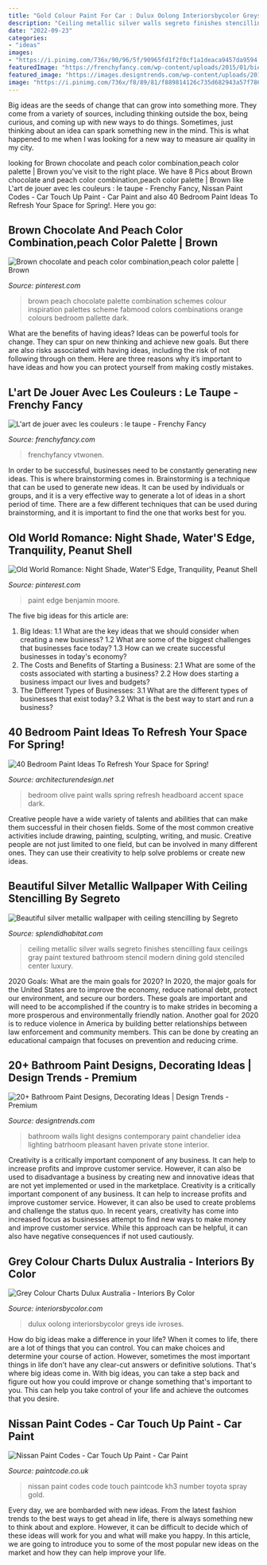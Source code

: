 ```yaml
---
title: "Gold Colour Paint For Car : Dulux Oolong Interiorsbycolor Greys Ide Ivroses"
description: "Ceiling metallic silver walls segreto finishes stencilling faux ceilings gray paint textured bathroom stencil modern dining gold stenciled center luxury"
date: "2022-09-23"
categories:
- "ideas"
images:
- "https://i.pinimg.com/736x/90/96/5f/90965fd1f2f0cf1a1deaca9457da9594.jpg"
featuredImage: "https://frenchyfancy.com/wp-content/uploads/2015/01/bien-choisir-couleurs-decoration-interieur-taupe-FrenchyFancy-16.jpg"
featured_image: "https://images.designtrends.com/wp-content/uploads/2016/01/05063505/Contemporary-Bathroom-With-Light-Color-Walls.jpg"
image: "https://i.pinimg.com/736x/f8/89/81/f889814126c735d682943a57f786aaf9.jpg"
---
```



Big ideas are the seeds of change that can grow into something more. They come from a variety of sources, including thinking outside the box, being curious, and coming up with new ways to do things. Sometimes, just thinking about an idea can spark something new in the mind. This is what happened to me when I was looking for a new way to measure air quality in my city.

	

		
looking for Brown chocolate and peach color combination,peach color palette | Brown you've visit to the right place. We have 8 Pics about Brown chocolate and peach color combination,peach color palette | Brown like L&#039;art de jouer avec les couleurs : le taupe - Frenchy Fancy, Nissan Paint Codes - Car Touch Up Paint - Car Paint and also 40 Bedroom Paint Ideas To Refresh Your Space for Spring!. Here you go:
		
    
## Brown Chocolate And Peach Color Combination,peach Color Palette | Brown

<img loading=lazy src="https://i.pinimg.com/736x/f8/89/81/f889814126c735d682943a57f786aaf9.jpg" onerror="this.onerror=null;this.src='https://tse4.mm.bing.net/th?id=OIP.FGjHcpFvQs21bjYK2hQLdwHaJ_&amp;pid=15.1';" alt="Brown chocolate and peach color combination,peach color palette | Brown">

_Source: pinterest.com_

>brown peach chocolate palette combination schemes colour inspiration palettes scheme fabmood colors combinations orange colours bedroom pallette dark. 

	

What are the benefits of having ideas?
Ideas can be powerful tools for change. They can spur on new thinking and achieve new goals. But there are also risks associated with having ideas, including the risk of not following through on them. Here are three reasons why it’s important to have ideas and how you can protect yourself from making costly mistakes.

    
## L&#039;art De Jouer Avec Les Couleurs : Le Taupe - Frenchy Fancy

<img loading=lazy src="https://frenchyfancy.com/wp-content/uploads/2015/01/bien-choisir-couleurs-decoration-interieur-taupe-FrenchyFancy-16.jpg" onerror="this.onerror=null;this.src='https://tse4.mm.bing.net/th?id=OIP.jfRhnd6C-YLHfL9tUpqAdgHaJ3&amp;pid=15.1';" alt="L&#039;art de jouer avec les couleurs : le taupe - Frenchy Fancy">

_Source: frenchyfancy.com_

>frenchyfancy vtwonen. 

	

In order to be successful, businesses need to be constantly generating new ideas. This is where brainstorming comes in. Brainstorming is a technique that can be used to generate new ideas. It can be used by individuals or groups, and it is a very effective way to generate a lot of ideas in a short period of time. There are a few different techniques that can be used during brainstorming, and it is important to find the one that works best for you.

    
## Old World Romance: Night Shade, Water&#039;S Edge, Tranquility, Peanut Shell

<img loading=lazy src="https://i.pinimg.com/736x/90/96/5f/90965fd1f2f0cf1a1deaca9457da9594.jpg" onerror="this.onerror=null;this.src='https://tse2.mm.bing.net/th?id=OIP.5BaAKmvxACNlzZD35kYfIgHaKu&amp;pid=15.1';" alt="Old World Romance: Night Shade, Water&#039;S Edge, Tranquility, Peanut Shell">

_Source: pinterest.com_

>paint edge benjamin moore. 

	

The five big ideas for this article are:
1. Big Ideas: 
1.1 What are the key ideas that we should consider when creating a new business? 
1.2 What are some of the biggest challenges that businesses face today? 
1.3 How can we create successful businesses in today's economy? 
2. The Costs and Benefits of Starting a Business: 
2.1 What are some of the costs associated with starting a business? 
2.2 How does starting a business impact our lives and budgets? 
3. The Different Types of Businesses: 
3.1 What are the different types of businesses that exist today? 
3.2 What is the best way to start and run a business?

    
## 40 Bedroom Paint Ideas To Refresh Your Space For Spring!

<img loading=lazy src="http://cdn.architecturendesign.net/wp-content/uploads/2016/05/AD-Olive-Bedroom-Paint-Color-25.jpg" onerror="this.onerror=null;this.src='https://tse4.mm.bing.net/th?id=OIP.6HuV83ojU5I4FWaPj6OA0wHaLG&amp;pid=15.1';" alt="40 Bedroom Paint Ideas To Refresh Your Space for Spring!">

_Source: architecturendesign.net_

>bedroom olive paint walls spring refresh headboard accent space dark. 

	

Creative people have a wide variety of talents and abilities that can make them successful in their chosen fields. Some of the most common creative activities include drawing, painting, sculpting, writing, and music. Creative people are not just limited to one field, but can be involved in many different ones. They can use their creativity to help solve problems or create new ideas.

    
## Beautiful Silver Metallic Wallpaper With Ceiling Stencilling By Segreto

<img loading=lazy src="http://www.splendidhabitat.com/wp-content/uploads/2014/08/Beautiful-silver-metallic-wallpaper-with-ceiling-stencilling-by-Segreto-Finishes..jpg" onerror="this.onerror=null;this.src='https://tse3.mm.bing.net/th?id=OIP.UvcJhG72jEfRUiq6zgff3AAAAA&amp;pid=15.1';" alt="Beautiful silver metallic wallpaper with ceiling stencilling by Segreto">

_Source: splendidhabitat.com_

>ceiling metallic silver walls segreto finishes stencilling faux ceilings gray paint textured bathroom stencil modern dining gold stenciled center luxury. 

	

2020 Goals: What are the main goals for 2020?
In 2020, the major goals for the United States are to improve the economy, reduce national debt, protect our environment, and secure our borders. These goals are important and will need to be accomplished if the country is to make strides in becoming a more prosperous and environmentally friendly nation. Another goal for 2020 is to reduce violence in America by building better relationships between law enforcement and community members. This can be done by creating an educational campaign that focuses on prevention and reducing crime.

    
## 20+ Bathroom Paint Designs, Decorating Ideas | Design Trends - Premium

<img loading=lazy src="https://images.designtrends.com/wp-content/uploads/2016/01/05063505/Contemporary-Bathroom-With-Light-Color-Walls.jpg" onerror="this.onerror=null;this.src='https://tse4.mm.bing.net/th?id=OIP.OhOeF_B8ulQ_GaJ2Z9H_UAHaE8&amp;pid=15.1';" alt="20+ Bathroom Paint Designs, Decorating Ideas | Design Trends - Premium">

_Source: designtrends.com_

>bathroom walls light designs contemporary paint chandelier idea lighting batrhoom pleasant haven private stone interior. 

	

Creativity is a critically important component of any business. It can help to increase profits and improve customer service. However, it can also be used to disadvantage a business by creating new and innovative ideas that are not yet implemented or used in the marketplace.
Creativity is a critically important component of any business. It can help to increase profits and improve customer service. However, it can also be used to create problems and challenge the status quo. In recent years, creativity has come into increased focus as businesses attempt to find new ways to make money and improve customer service. While this approach can be helpful, it can also have negative consequences if not used cautiously.

    
## Grey Colour Charts Dulux Australia - Interiors By Color

<img loading=lazy src="http://www.interiorsbycolor.com/wp-content/uploads/2017/12/Dulux-Grey-paint-color-selection.jpg" onerror="this.onerror=null;this.src='https://tse2.mm.bing.net/th?id=OIP.JauvzdOIs1goGub1DrvXIAHaP_&amp;pid=15.1';" alt="Grey Colour Charts Dulux Australia - Interiors By Color">

_Source: interiorsbycolor.com_

>dulux oolong interiorsbycolor greys ide ivroses. 

	

How do big ideas make a difference in your life?
When it comes to life, there are a lot of things that you can control. You can make choices and determine your course of action. However, sometimes the most important things in life don't have any clear-cut answers or definitive solutions. That's where big ideas come in. With big ideas, you can take a step back and figure out how you could improve or change something that's important to you. This can help you take control of your life and achieve the outcomes that you desire.

    
## Nissan Paint Codes - Car Touch Up Paint - Car Paint

<img loading=lazy src="http://www.paintcode.co.uk/images/painttagnissan.jpg" onerror="this.onerror=null;this.src='https://tse4.mm.bing.net/th?id=OIP.k0zbuj0Yh6k1Rp51XaHslgHaJ3&amp;pid=15.1';" alt="Nissan Paint Codes - Car Touch Up Paint - Car Paint">

_Source: paintcode.co.uk_

>nissan paint codes code touch paintcode kh3 number toyota spray gold. 

	

Every day, we are bombarded with new ideas. From the latest fashion trends to the best ways to get ahead in life, there is always something new to think about and explore. However, it can be difficult to decide which of these ideas will work for you and what will make you happy. In this article, we are going to introduce you to some of the most popular new ideas on the market and how they can help improve your life.

